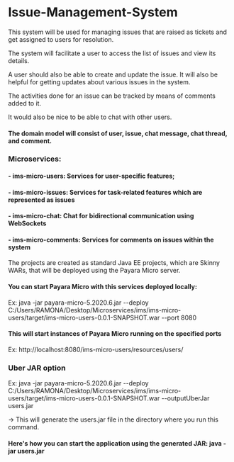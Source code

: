 # Issue-Management-System

This system will be used for managing issues that are raised as tickets and get assigned to users for resolution.

The system will facilitate a user to access the list of issues and view its details.
 
A user should also be able to create and update the issue. It will also be helpful for getting updates about various issues in the system. 

The activities done for an issue can be tracked by means of comments
added to it. 

It would also be nice to be able to chat with other users.

#### The domain model will consist of user, issue, chat message, chat thread, and comment.

### Microservices: 
#### - ims-micro-users: Services for user-specific features;
#### - ims-micro-issues: Services for task-related features which are represented as issues
#### - ims-micro-chat: Chat for bidirectional communication using WebSockets
#### - ims-micro-comments: Services for comments on issues within the system

The projects are created as standard Java EE projects, which are Skinny WARs, that will be deployed using the Payara Micro server.

#### You can start Payara Micro with this services deployed locally:
Ex: java -jar payara-micro-5.2020.6.jar --deploy C:/Users/RAMONA/Desktop/Microservices/ims/ims-micro-users/target/ims-micro-users-0.0.1-SNAPSHOT.war --port 8080

#### This will start instances of Payara Micro running on the specified ports
Ex: http://localhost:8080/ims-micro-users/resources/users/

### Uber JAR option
Ex: java -jar payara-micro-5.2020.6.jar --deploy C:/Users/RAMONA/Desktop/Microservices/ims/ims-micro-users/target/ims-micro-users-0.0.1-SNAPSHOT.war --outputUberJar users.jar

-> This will generate the users.jar file in the directory where you run this command.

#### Here's how you can start the application using the generated JAR: java -jar users.jar
